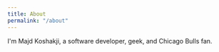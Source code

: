 ```yaml
---
title: About
permalink: "/about"
---
```


I'm Majd Koshakji, a software developer, geek, and Chicago Bulls fan.